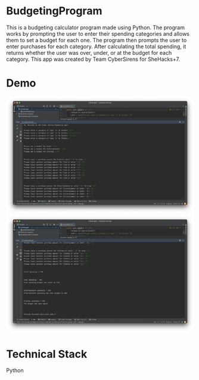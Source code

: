 # BudgetingProgram
This is a budgeting calculator program made using Python. The program works by prompting the user to enter their spending categories and allows them to set a budget for each one. The program then prompts the user to enter purchases for each category. After calculating the total spending, it returns whether the user was over, under, or at the budget for each category. This app was created by Team CyberSirens for SheHacks+7.

# Demo
![img2](img2.png)
![img1](img1.png)

# Technical Stack
Python
